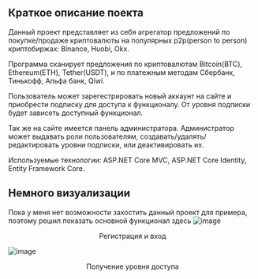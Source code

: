 ## Краткое описание поекта
Данный проект представляет из себя агрегатор предложений по покупке/продаже криптовалюты на популярных p2p(person to person) криптобиржах: Binance, Huobi, Okx.

Программа сканирует предложения по криптовалютам Bitcoin(BTC), Ethereum(ETH), Tether(USDT), и по платежным методам Сбербанк, Тинькофф, Альфа банк, Qiwi.

Пользователь может зарегестрировать новый аккаунт на сайте и приобрести подписку для доступа к функционалу. От уровня подписки будет зависеть доступный функционал.

Так же на сайте имеется панель администратора. Администратор может выдавать роли пользователям, создавать/удалять/редактировать уровни подписки, или деактивировать их.

Используемые технологии: ASP.NET Core MVC, ASP.NET Core Identity, Entity Framework Core.

## Немного визуализации
Пока у меня нет возможности захостить данный проект для примера, поэтому решил показать основной функционал здесь
![image](https://github.com/timi09/gifs/blob/main/P2PCryptoScaner/register.gif)
<p align="center">Регистрация и вход</p>

![image](https://github.com/timi09/gifs/blob/main/P2PCryptoScaner/levelsilver.gif)
<p align="center">Получение уровня доступа</p>
